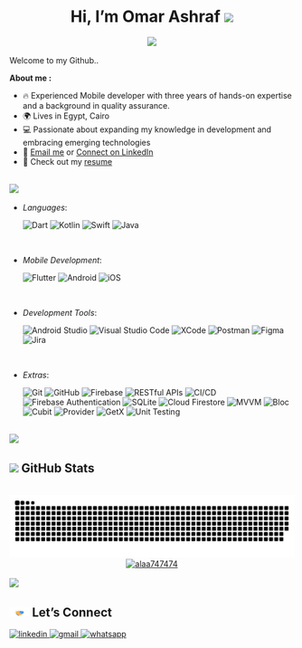 <h1 align="center"><b>Hi, I’m Omar Ashraf</b> <img src="https://media.giphy.com/media/hvRJCLFzcasrR4ia7z/giphy.gif" width="35"></h1>
<p align="center">
  <a href="https://github.com/OmarAlex00">
    <img src="https://readme-typing-svg.herokuapp.com?font=Time+New+Roman&color=cyan&size=25&center=true&vCenter=true&width=600&height=100&lines=Elite+Mobile+Developer.;Computer+Science+Graduate.;Creative+Problem+Solver.;Always+Discovering+New+Technologies.,;Quality+Assurance+Expert.">
  </a>
</p>

Welcome to my Github..


**About me :**
- :fire: Experienced Mobile developer with three years of hands-on expertise and a background in quality assurance. 
- :earth_africa: Lives in Egypt, Cairo
- :computer: Passionate about expanding my knowledge in development and embracing emerging technologies
- :e-mail: [Email me](mailto:omarashraffci0@gmail.com) or [Connect on LinkedIn](https://www.linkedin.com/in/omar-ashraf-686170202/)
- :page_facing_up: Check out my [resume](https://drive.google.com/file/d/1XiKO1YiIj3sUnhem5IZOW9k4PZmRT85f/view?usp=sharing)
<br>
<img src="https://user-images.githubusercontent.com/73097560/115834477-dbab4500-a447-11eb-908a-139a6edaec5c.gif">
<br>

- *Languages*:
    
    ![Dart](https://img.shields.io/badge/Dart-0175C2?style=for-the-badge&logo=dart&logoColor=white)
    ![Kotlin](https://img.shields.io/badge/Kotlin-007396?style=for-the-badge&logo=kotlin&logoColor=white)
    ![Swift](https://img.shields.io/badge/Swift-FA7343?style=for-the-badge&logo=swift&logoColor=white)
    ![Java](https://img.shields.io/badge/Java-239120?style=for-the-badge&logo=Java&logoColor=white)

<br>   
    
- *Mobile Development*:

    ![Flutter](https://img.shields.io/badge/Flutter-02569B?style=for-the-badge&logo=flutter&logoColor=white)
    ![Android](https://img.shields.io/badge/Android-3DDC84?style=for-the-badge&logo=android&logoColor=white)
    ![iOS](https://img.shields.io/badge/iOS-000000?style=for-the-badge&logo=apple&logoColor=white)

<br>

- *Development Tools*:

    ![Android Studio](https://img.shields.io/badge/Android_Studio-3DDC84?style=for-the-badge&logo=android-studio&logoColor=white)
    ![Visual Studio Code](https://img.shields.io/badge/VS_Code-007ACC?style=for-the-badge&logo=visual-studio-code&logoColor=white)
    ![XCode](https://img.shields.io/badge/XCode-147EFB?style=for-the-badge&logo=xcode&logoColor=white)
    ![Postman](https://img.shields.io/badge/Postman-FF6C37?style=for-the-badge&logo=postman&logoColor=white)
    ![Figma](https://img.shields.io/badge/Figma-F24E1E?style=for-the-badge&logo=figma&logoColor=white)
    ![Jira](https://img.shields.io/badge/Jira-0052CC?style=for-the-badge&logo=jira&logoColor=white)

<br>

- *Extras*:

    ![Git](https://img.shields.io/badge/git-%23F05033.svg?style=for-the-badge&logo=git&logoColor=white)
    ![GitHub](https://img.shields.io/badge/github-%23121011.svg?style=for-the-badge&logo=github&logoColor=white)
    ![Firebase](https://img.shields.io/badge/Firebase-FFCA28?style=for-the-badge&logo=firebase&logoColor=white)
    ![RESTful APIs](https://img.shields.io/badge/RESTful_APIs-0052CC?style=for-the-badge&logo=api&logoColor=white)
    ![CI/CD](https://img.shields.io/badge/CI/CD-007ACC?style=for-the-badge&logo=ci-cd&logoColor=white)
    ![Firebase Authentication](https://img.shields.io/badge/Firebase_Authentication-FFCA28?style=for-the-badge&logo=firebase&logoColor=white)
    ![SQLite](https://img.shields.io/badge/SQLite-07405E?style=for-the-badge&logo=sqlite&logoColor=white)
    ![Cloud Firestore](https://img.shields.io/badge/Cloud_Firestore-039BE5?style=for-the-badge&logo=firebase&logoColor=white)
    ![MVVM](https://img.shields.io/badge/MVVM-007ACC?style=for-the-badge&logo=architecture&logoColor=white)
    ![Bloc](https://img.shields.io/badge/Bloc-4B0082?style=for-the-badge&logo=bloc&logoColor=white)
    ![Cubit](https://img.shields.io/badge/Cubit-4B0082?style=for-the-badge&logo=cubit&logoColor=white)
    ![Provider](https://img.shields.io/badge/Provider-3DDC84?style=for-the-badge&logo=provider&logoColor=white)
    ![GetX](https://img.shields.io/badge/GetX-1B998B?style=for-the-badge&logo=getx&logoColor=white)
    ![Unit Testing](https://img.shields.io/badge/Unit_Testing-1B998B?style=for-the-badge&logo=test&logoColor=white)

</p>

<br>
<img src="https://user-images.githubusercontent.com/73097560/115834477-dbab4500-a447-11eb-908a-139a6edaec5c.gif">
<br>


## <img src="https://media.giphy.com/media/iY8CRBdQXODJSCERIr/giphy.gif" width="35"><b> GitHub Stats </b>
<br>

<picture>
  <source media="(prefers-color-scheme: dark)" srcset="https://raw.githubusercontent.com/platane/platane/output/github-contribution-grid-snake-dark.svg">
  <source media="(prefers-color-scheme: light)" srcset="https://raw.githubusercontent.com/platane/platane/output/github-contribution-grid-snake.svg">
  <img alt="github contribution grid snake animation" src="https://raw.githubusercontent.com/platane/platane/output/github-contribution-grid-snake.svg">
</picture>

<div align="center">
<a href="https://github.com/OmarAlex00">
  <img src="https://github-readme-stats.vercel.app/api/top-langs?username=OmarAlex00&show_icons=true&locale=en&layout=compact&line_height=20&title_color=7A7ADB&icon_color=2234AE&text_color=D3D3D3&bg_color=0,000000,130F40" width="375" alt="alaa747474"/>
</a>
</div>

<br>
<img src="https://user-images.githubusercontent.com/73097560/115834477-dbab4500-a447-11eb-908a-139a6edaec5c.gif">
<br>

## <img src="https://raw.githubusercontent.com/0xAbdulKhalid/0xAbdulKhalid/main/assets/mdImages/handshake.gif" width="35"><b> Let’s Connect </b>
<div align="left">
  <a href="https://www.linkedin.com/in/omar-ashraf-686170202/" target="_blank">
    <img src="https://img.shields.io/badge/linkedin-%2300acee.svg?color=405DE6&style=for-the-badge&logo=linkedin&logoColor=white" alt="linkedin" style="margin-bottom: 5px;"/>
  </a>
  <a href="mailto:omarashraffci0@gmail.com" target="_blank">
    <img src="https://img.shields.io/badge/gmail-%23EA4335.svg?style=for-the-badge&logo=gmail&logoColor=white" alt="gmail" style="margin-bottom: 5px;"/>
  </a>
  <a href="https://api.whatsapp.com/send?phone=+201091157528&text=Hi,Omar" target="_blank">
    <img src="https://img.shields.io/badge/-Whatsapp-4CA143?style=for-the-badge&logo=whatsapp&logoColor=white" alt="whatsapp" style="margin-bottom: 5px;"/>
  </a>
</div
